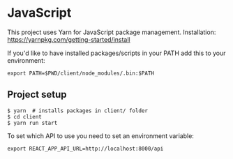 # JavaScript

This project uses Yarn for JavaScript package management.
Installation: https://yarnpkg.com/getting-started/install

If you'd like to have installed packages/scripts in your PATH add this to your environment:
```shell
export PATH=$PWD/client/node_modules/.bin:$PATH
```

## Project setup

```shell
$ yarn  # installs packages in client/ folder
$ cd client
$ yarn run start
```

To set which API to use you need to set an environment variable:
```shell
export REACT_APP_API_URL=http://localhost:8000/api
```
